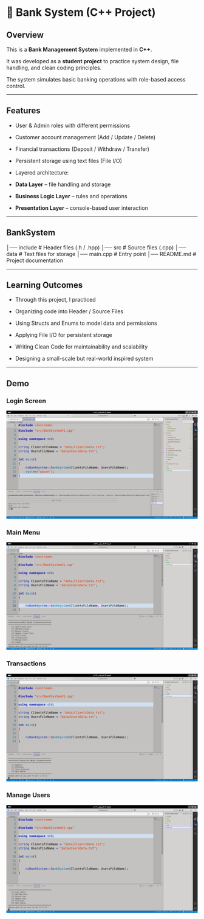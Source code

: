 # 🏦 Bank System (C++ Project)



##  Overview

This is a **Bank Management System** implemented in **C++**.  

It was developed as a **student project** to practice system design, file handling, and clean coding principles.  

The system simulates basic banking operations with role-based access control.



---



##  Features

-  User & Admin roles with different permissions  

-  Customer account management (Add / Update / Delete)  

-  Financial transactions (Deposit / Withdraw / Transfer)  

-  Persistent storage using text files (File I/O)  

-  Layered architecture:

  - **Data Layer** – file handling and storage  

  - **Business Logic Layer** – rules and operations  

  - **Presentation Layer** – console-based user interaction  



---


## BankSystem
 │── include      # Header files (.h / .hpp)
 │── src          # Source files (.cpp)
 │── data         # Text files for storage
 │── main.cpp       # Entry point
 │── README.md      # Project documentation



---



## Learning Outcomes



- Through this project, I practiced 



- Organizing code into Header / Source Files



- Using Structs and Enums to model data and permissions



- Applying File I/O for persistent storage



- Writing Clean Code for maintainability and scalability



- Designing a small-scale but real-world inspired system



--- 



## Demo



### Login Screen

![Login Screen](Demo/Images/LoginScreen.png)



### Main Menu

![Main Menu](Demo/Images/MainMenueScreen.png)



### Transactions

![Transactions](Demo/Images/TransactionsScreen.png)



### Manage Users

![Manage Users](Demo/Images/ManageUsersScreen.png)
